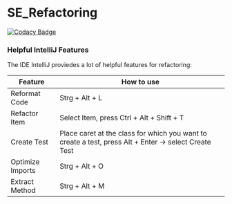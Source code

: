 # SE_Refactoring

[![Codacy Badge](https://api.codacy.com/project/badge/Grade/ea37fe41f6a14df09b0c059a13227b8e)](https://app.codacy.com/gh/vn-vanessa/SE_Refactoring?utm_source=github.com&utm_medium=referral&utm_content=vn-vanessa/SE_Refactoring&utm_campaign=Badge_Grade_Settings)

### Helpful IntelliJ Features
The IDE IntelliJ proviedes a lot of helpful features for refactoring:

Feature | How to use
-------- | -------- 
Reformat Code   | Strg + Alt + L   
Refactor Item   | Select Item, press Ctrl + Alt + Shift + T
Create Test     | Place caret at the class for which you want to create a test, press Alt + Enter -> select Create Test 
Optimize Imports| Strg + Alt + O
Extract Method  | Strg + Alt + M